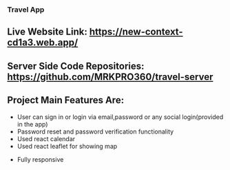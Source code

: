 ### Travel App

## Live Website Link: https://new-context-cd1a3.web.app/

## Server Side Code Repositories: https://github.com/MRKPRO360/travel-server

## Project Main Features Are:

- User can sign in or login via email,password or any social login(provided in the app)
- Password reset and password verification functionality
- Used react calendar
- Used react leaflet for showing map

* Fully responsive
